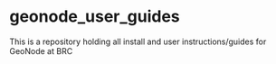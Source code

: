 # geonode_user_guides

This is a repository holding all install and user instructions/guides for GeoNode at BRC
